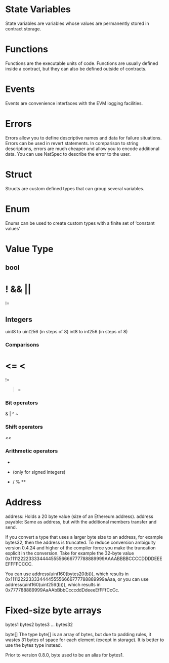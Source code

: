 # State Variables

State variables are variables whose values are permanently stored in contract storage.

# Functions

Functions are the executable units of code. Functions are usually defined inside a contract, but they can also be defined outside of contracts.

# Events

Events are convenience interfaces with the EVM logging facilities.

# Errors

Errors allow you to define descriptive names and data for failure situations. Errors can be used in revert statements. In comparison to string descriptions, errors are much cheaper and allow you to encode additional data. You can use NatSpec to describe the error to the user.

# Struct

Structs are custom defined types that can group several variables.

# Enum

Enums can be used to create custom types with a finite set of ‘constant values’

# Value Type

## bool

!
&&
||
==
!=

## Integers

uint8 to uint256 (in steps of 8)
int8 to int256 (in steps of 8)

### Comparisons

<=
<
==
!=

> =

### Bit operators

&
|
^
~

### Shift operators

<<

> >

### Arithmetic operators

-

* (only for signed integers)

- /
  %
  \*\*

# Address

address: Holds a 20 byte value (size of an Ethereum address).
address payable: Same as address, but with the additional members transfer and send.

If you convert a type that uses a larger byte size to an address, for example bytes32, then the address is truncated. To reduce conversion ambiguity version 0.4.24 and higher of the compiler force you make the truncation explicit in the conversion. Take for example the 32-byte value 0x111122223333444455556666777788889999AAAABBBBCCCCDDDDEEEEFFFFCCCC.

You can use address(uint160(bytes20(b))), which results in 0x111122223333444455556666777788889999aAaa, or you can use address(uint160(uint256(b))), which results in 0x777788889999AaAAbBbbCcccddDdeeeEfFFfCcCc.

# Fixed-size byte arrays

bytes1 bytes2 bytes3 ... bytes32

byte[]
The type byte[] is an array of bytes, but due to padding rules, it wastes 31 bytes of space for each element (except in storage). It is better to use the bytes type instead.

Prior to version 0.8.0, byte used to be an alias for bytes1.
